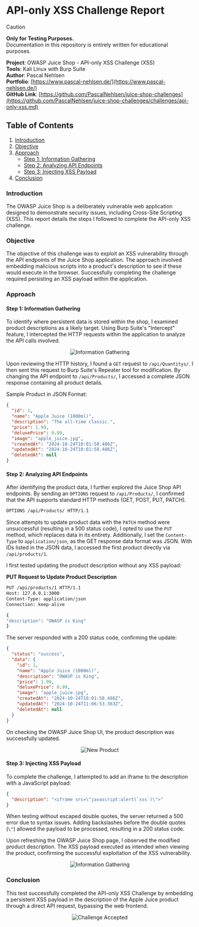 # API-only XSS Challenge Report

> [!CAUTION]  
> **Only for Testing Purposes.**  
> Documentation in this repository is entirely written for educational purposes.

**Project**: OWASP Juice Shop - API-only XSS Challenge (XSS) <br>
**Tools**: Kali Linux with Burp Suite <br>
**Author**: Pascal Nehlsen <br>
**Portfolio**: [https://www.pascal-nehlsen.de/](https://www.pascal-nehlsen.de/) <br>
**GitHub Link**: [https://github.com/PascalNehlsen/juice-shop-challenges](https://github.com/PascalNehlsen/juice-shop-challenges/challenges/api-only-xss.md)

## Table of Contents

1. [Introduction](#Introduction)
2. [Objective](#Objective)
3. [Approach](#Approach)
   - [Step 1: Information Gathering](#step-1-information-gathering)
   - [Step 2: Analyzing API Endpoints](#step-2-analyzing-api-endpoints)
   - [Step 3: Injecting XSS Payload](#step-3-injecting-xss-payload)
4. [Conclusion](#Conclusion)

### Introduction

The OWASP Juice Shop is a deliberately vulnerable web application designed to demonstrate security issues, including Cross-Site Scripting (XSS). This report details the steps I followed to complete the API-only XSS challenge.

### Objective

The objective of this challenge was to exploit an XSS vulnerability through the API endpoints of the Juice Shop application. The approach involved embedding malicious scripts into a product's description to see if these would execute in the browser. Successfully completing the challenge required persisting an XSS payload within the application.

### Approach

#### Step 1: Information Gathering

To identify where persistent data is stored within the shop, I examined product descriptions as a likely target. Using Burp Suite's "Intercept" feature, I intercepted the HTTP requests within the application to analyze the API calls involved.

<div align="center">

![Information Gathering](/images/api-only-xss/information.png)

</div>

Upon reviewing the HTTP history, I found a `GET` request to `/api/Quantitys/`. I then sent this request to Burp Suite's Repeater tool for modification. By changing the API endpoint to `/api/Products/`, I accessed a complete JSON response containing all product details.

Sample Product in JSON Format:

```json
{
  "id": 1,
  "name": "Apple Juice (1000ml)",
  "description": "The all-time classic.",
  "price": 1.99,
  "deluxePrice": 0.99,
  "image": "apple_juice.jpg",
  "createdAt": "2024-10-24T10:01:58.486Z",
  "updatedAt": "2024-10-24T10:01:58.486Z",
  "deletedAt": null
}
```

#### Step 2: Analyzing API Endpoints

After identifying the product data, I further explored the Juice Shop API endpoints. By sending an `OPTIONS` request to `/api/Products/`, I confirmed that the API supports standard HTTP methods (GET, POST, PUT, PATCH).

```bash
OPTIONS /api/Products/ HTTP/1.1
```

Since attempts to update product data with the `PATCH` method were unsuccessful (resulting in a 500 status code), I opted to use the `PUT` method, which replaces data in its entirety. Additionally, I set the `Content-Type` to `application/json`, as the GET response data format was JSON. With IDs listed in the JSON data, I accessed the first product directly via `/api/products/1`.

I first tested updating the product description without any XSS payload:

**PUT Request to Update Product Description**

```bash
PUT /api/products/1 HTTP/1.1
Host: 127.0.0.1:3000
Content-Type: application/json
Connection: keep-alive

{
"description": "OWASP is King"
}
```

The server responded with a 200 status code, confirming the update:

```json
{
  "status": "success",
  "data": {
    "id": 1,
    "name": "Apple Juice (1000ml)",
    "description": "OWASP is King",
    "price": 1.99,
    "deluxePrice": 0.99,
    "image": "apple_juice.jpg",
    "createdAt": "2024-10-24T10:01:58.486Z",
    "updatedAt": "2024-10-24T11:06:53.363Z",
    "deletedAt": null
  }
}
```

On checking the OWASP Juice Shop UI, the product description was successfully updated.

<div align="center">

![New Product](/images/api-only-xss/new-product.png)

</div>

#### Step 3: Injecting XSS Payload

To complete the challenge, I attempted to add an iframe to the description with a JavaScript payload:

```json
{
  "description": "<iframe src=\"javascript:alert(`xss`)\">"
}
```

When testing without escaped double quotes, the server returned a 500 error due to syntax issues. Adding backslashes before the double quotes (`\"`) allowed the payload to be processed, resulting in a 200 status code.

Upon refreshing the OWASP Juice Shop page, I observed the modified product description. The XSS payload executed as intended when viewing the product, confirming the successful exploitation of the XSS vulnerability.

<div align="center">

![Information Gathering](/images/api-only-xss/result.png)

</div>

### Conclusion

This test successfully completed the API-only XSS Challenge by embedding a persistent XSS payload in the description of the Apple Juice product through a direct API request, bypassing the web frontend.

<div align="center">

![Challenge Accepted](/images/api-only-xss/challenge-accept.png)

</div>
